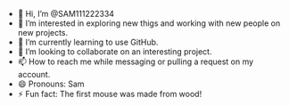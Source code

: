 - 👋 Hi, I’m @SAM111222334
- 👀 I’m interested in exploring new thigs and working with new people on new projects.
- 🌱 I’m currently learning to use GitHub.
- 💞️ I’m looking to collaborate on an interesting project. 
- 📫 How to reach me while messaging or pulling a request on my account. 
- 😄 Pronouns: Sam 
- ⚡ Fun fact: The first mouse was made from wood! 

<!---
SAM111222334/SAM111222334 is a ✨ special ✨ repository because its `README.md` (this file) appears on your GitHub profile.
You can click the Preview link to take a look at your changes.
--->

